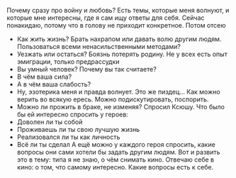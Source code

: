Почему сразу про войну и любовь? Есть темы, которые меня волнуют, и которые мне интересны, где я сам ищу ответы для себя.
Сейчас понакидаю, потому что в голову не приходит конкретное. Потом отсею
- Как жить жизнь? Брать нахрапом или давать волю другим людям. Пользоваться всеми ненасильственными методами?
- Уезжать или остаться? Боязнь потерять родину. Не у всех есть опыт эмиграции, только предрассудки
- Вы умный человек? Почему вы так считаете?
- В чём ваша сила?
- А в чём ваша слабость?
- Ну, эзотерика меня и правда волнует. Это же пиздец… Как можно верить во всякую ересь. Можно подискутировать, поспорить.
- Можно ли прожить в браке, не изменяя?
Спросил Ксюшу. Что было бы ей интересно спросить у героев:
- Доволен ли ты собой
- Проживаешь ли ты свою лучшую жизнь
- Реализовался ли ты как личность
- Всё ли ты сделал
А ещё можно у каждого героя спросить, какие вопросы они сами хотели бы задать другим людям.
Вот и развить это в тему: типа я не знаю, о чём снимать кино. Отвечаю себе в кино: о том, что самому интересно. Какие вопросы есть к себе.